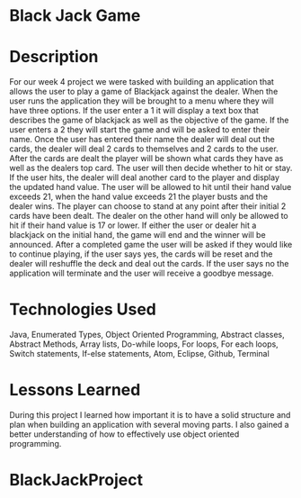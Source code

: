 # Black Jack Game

# Description
For our week 4 project we were tasked with building an application that allows the user to play a game of Blackjack against the dealer. When the user runs the application they will be brought to a menu where they will have three options. If the user enter a 1 it will display a text box that describes the game of blackjack as well as the objective of the game. If the user enters a 2 they will start the game and will be asked to enter their name. Once the user has entered their name the dealer will deal out the cards, the dealer will deal 2 cards to themselves and 2 cards to the user. After the cards are dealt the player will be shown what cards they have as well as the dealers top card. The user will then decide whether to hit  or stay. If the user hits, the dealer will deal another card to the player and display the updated hand value. The user will be allowed to hit until their hand value exceeds 21, when the hand value exceeds 21 the player busts and the dealer wins. The player can choose to stand at any point after their initial 2 cards have been dealt. The dealer on the other hand will only be allowed to hit if their hand value is 17 or lower. If either the user or dealer hit a blackjack on the initial hand, the game will end and the winner will be announced. After a completed game the user will be asked if they would like to continue playing, if the user says yes, the cards will be reset and the dealer will reshuffle the deck and deal out the cards. If the user says no the application will terminate and the user will receive a goodbye message.

# Technologies Used
Java, Enumerated Types, Object Oriented Programming, Abstract classes, Abstract Methods, Array lists, Do-while loops, For loops, For each loops, Switch statements, If-else statements, Atom, Eclipse, Github, Terminal
# Lessons Learned
During this project I learned how important it is to have a solid structure and plan when building an  application with several moving parts. I also gained a better understanding of how to effectively use object oriented programming. 
# BlackJackProject
